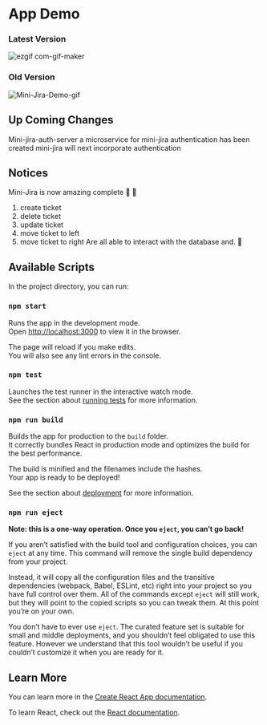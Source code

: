 # App Demo
### Latest Version
![ezgif com-gif-maker](https://github.com/MukulSethi123/mini-jira/assets/43720400/5e9ea64d-4ab7-4bb2-a312-51038ea2ed76)


### Old Version
![Mini-Jira-Demo-gif](https://user-images.githubusercontent.com/43720400/206899705-84237c66-360c-4a42-af97-5e1e57e8ee9d.gif)

## Up Coming Changes 
Mini-jira-auth-server a microservice for mini-jira authentication has been created
mini-jira will next incorporate authentication

## Notices
Mini-Jira is now amazing complete 🎉 🎊 
1. create ticket
2. delete ticket 
3. update ticket 
4. move ticket to left 
5. move ticket to right 
Are all able to interact with the database and. 🥳

## Available Scripts

In the project directory, you can run:

### `npm start`

Runs the app in the development mode.\
Open [http://localhost:3000](http://localhost:3000) to view it in the browser.

The page will reload if you make edits.\
You will also see any lint errors in the console.

### `npm test`

Launches the test runner in the interactive watch mode.\
See the section about [running tests](https://facebook.github.io/create-react-app/docs/running-tests) for more information.

### `npm run build`

Builds the app for production to the `build` folder.\
It correctly bundles React in production mode and optimizes the build for the best performance.

The build is minified and the filenames include the hashes.\
Your app is ready to be deployed!

See the section about [deployment](https://facebook.github.io/create-react-app/docs/deployment) for more information.

### `npm run eject`

**Note: this is a one-way operation. Once you `eject`, you can’t go back!**

If you aren’t satisfied with the build tool and configuration choices, you can `eject` at any time. This command will remove the single build dependency from your project.

Instead, it will copy all the configuration files and the transitive dependencies (webpack, Babel, ESLint, etc) right into your project so you have full control over them. All of the commands except `eject` will still work, but they will point to the copied scripts so you can tweak them. At this point you’re on your own.

You don’t have to ever use `eject`. The curated feature set is suitable for small and middle deployments, and you shouldn’t feel obligated to use this feature. However we understand that this tool wouldn’t be useful if you couldn’t customize it when you are ready for it.

## Learn More

You can learn more in the [Create React App documentation](https://facebook.github.io/create-react-app/docs/getting-started).

To learn React, check out the [React documentation](https://reactjs.org/).
